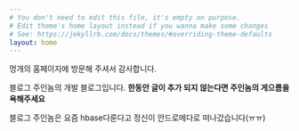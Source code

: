 ```yaml
---
# You don't need to edit this file, it's empty on purpose.
# Edit theme's home layout instead if you wanna make some changes
# See: https://jekyllrb.com/docs/themes/#overriding-theme-defaults
layout: home
---
```


멍개의 홈페이지에 방문해 주셔서 감사합니다.

블로그 주인놈의 개발 블로그입니다. **한동안 글이 추가 되지 않는다면 주인놈의 게으름을 욕해주세요**

블로그 주인놈은 요즘 hbase다룬다고 정신이 안드로메다로 떠나갔습니다(ㅠㅠ)
